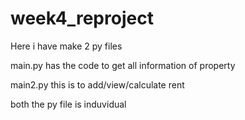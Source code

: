 # week4_reproject

Here i have make 2 py files

main.py
has the code to get all information of property

main2.py
this is to add/view/calculate rent 

both the py file is induvidual 
